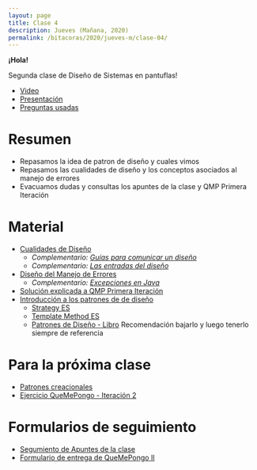 ```yaml
---
layout: page
title: Clase 4
description: Jueves (Mañana, 2020)
permalink: /bitacoras/2020/jueves-m/clase-04/
---
```


**¡Hola!**

Segunda clase de Diseño de Sistemas en pantuflas!

- [Video](https://www.youtube.com/playlist?list=PL7cuUUqxhfsNxUxyaN7ChbKi4gAOXqfiD)
- [Presentación](https://docs.google.com/presentation/d/1XJ5IwjtA87XLLwRN2rauKBebLkatWNgmuUrm92XjUPw)
- [Preguntas usadas](https://quizizz.com/join/quiz/5ead7bfa117372001bfa42a8/start?referrer=5e80f3362abd61001b3daf75)

# Resumen

- Repasamos la idea de patron de diseño y cuales vimos
- Repasamos las cualidades de diseño y los conceptos asociados al manejo de errores
- Evacuamos dudas y consultas los apuntes de la clase y QMP Primera Iteración

# Material

- [Cualidades de Diseño](https://docs.google.com/document/d/14HdvHvS33WqYb6Ak0BGa0IeCTbzeCRSDKs-1Ot-qLDw)
    - _Complementario: [Guías para comunicar un diseño](https://docs.google.com/document/d/1HGdGdDG7RAhL5j45UOFGK3F5sV2-rKHVHmPoYawHS5Y/edit?usp=sharing)_
	- _Complementario: [Las entradas del diseño](https://docs.google.com/document/d/1qPM_sQ0UyGFKRzl13Cbf6zDKj6vxJ4wMZQIXeOrRvM8/edit?usp=sharing)_
- [Diseño del Manejo de Errores](https://docs.google.com/document/d/1u7t9eKDdAVwhQVAkstV0nkfAGIJsY2O_UEHKJJVje6c)
    - _Complementario: [Excepciones en Java](https://docs.google.com/document/d/1G0a9j-OA0rIEA5cdvEhIMbztJVo86ssvZKBK8HL9akg/edit)_
- [Solución explicada a QMP Primera Iteración](https://docs.google.com/document/d/1ayrs5-vrGsXgZKDob-f5_0fmhCYXf7-ty5Be6NXITRY)
- [Introducción a los patrones de de diseño](https://docs.google.com/document/d/1uXPhuAKXa4wzcIhriFfnI53aB311jOZtcKfTDuiKQ8Y)
    - [Strategy ES](https://reactiveprogramming.io/blog/es/patrones-de-diseno/strategy)
    - [Template Method ES](https://reactiveprogramming.io/blog/es/patrones-de-diseno/template-method)
    - [Patrones de Diseño - Libro](https://github.com/TushaarGVS/Design-Patterns-Mentorship/blob/master/Erich%20Gamma%2C%20Richard%20Helm%2C%20Ralph%20Johnson%2C%20John%20M.%20Vlissides-Design%20Patterns_%20Elements%20of%20Reusable%20Object-Oriented%20Software%20%20-Addison-Wesley%20Professional%20(1994).pdf) Recomendación bajarlo y luego tenerlo siempre de referencia

# Para la próxima clase

* [Patrones creacionales](https://docs.google.com/document/d/193WbUewu9RvK8Nv9orpxSoXeVA3R5Az1uYHhg8NRMtQ/)
* [Ejercicio QueMePongo - Iteración 2](https://docs.google.com/document/d/10j6XB9zIhl5xox2xBEDEFsgPmueHMkyvLSHcLxl_27Y)

# Formularios de seguimiento
* [Segumiento de Apuntes de la clase](https://docs.google.com/forms/d/16Kjb-wSc5aO7TzTvoq0PNH9IofhGp_mrJ3ABJt3spLY/edit)
* [Formulario de entrega de QueMePongo II](https://docs.google.com/forms/d/1cKyNjjOYZoLyYsO5XaRvYYdfBRKdJFyVk_8J4PwQNWs/edit)

